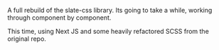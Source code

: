 A full rebuild of the slate-css library. Its going to take a while, working through component by component.

This time, using Next JS and some heavily refactored SCSS from the original repo.
